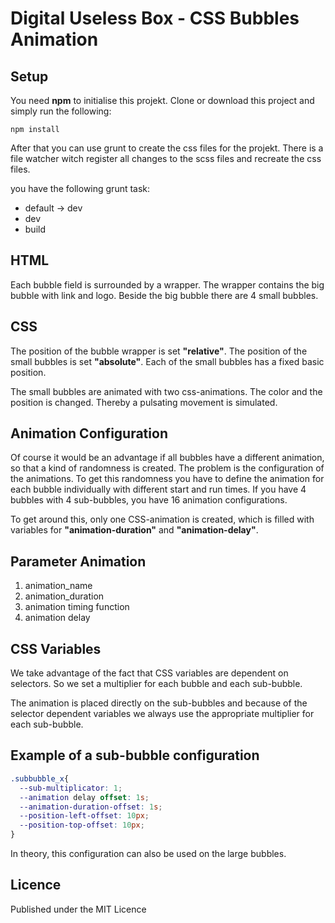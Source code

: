 # Digital Useless Box - CSS Bubbles Animation

## Setup

You need **npm** to initialise this projekt. Clone or download this project
and simply run the following:

```shell
npm install
```

After that you can use grunt to create the css files for the projekt. There is 
a file watcher witch register all changes to the scss files and recreate the 
css files.

you have the following grunt task:
- default -> dev
- dev
- build


## HTML

Each bubble field is surrounded by a wrapper. The wrapper contains the big
bubble with link and logo. Beside the big bubble there are 4 small bubbles. 

## CSS
The position of the bubble wrapper is set **"relative"**. The position of the 
small bubbles is set **"absolute"**. Each of the small bubbles has a fixed basic
position.

The small bubbles are animated with two css-animations. The color and the 
position is changed. Thereby a pulsating movement is simulated.

## Animation Configuration
Of course it would be an advantage if all bubbles have a different animation,
so that a kind of randomness is created. The problem is the configuration of 
the animations. To get this randomness you have to define the animation for 
each bubble individually with different start and run times. If you have 
4 bubbles with 4 sub-bubbles, you have 16 animation configurations.

To get around this, only one CSS-animation is created, which is filled with 
variables for **"animation-duration"** and **"animation-delay"**.

## Parameter Animation
1. animation_name
2. animation_duration
3. animation timing function
4. animation delay

## CSS Variables
We take advantage of the fact that CSS variables are dependent on selectors. 
So we set a multiplier for each bubble and each sub-bubble.

The animation is placed directly on the sub-bubbles and because of the 
selector dependent variables we always use the appropriate multiplier for
each sub-bubble.

## Example of a sub-bubble configuration

```css
.subbubble_x{ 
  --sub-multiplicator: 1; 
  --animation delay offset: 1s; 
  --animation-duration-offset: 1s; 
  --position-left-offset: 10px; 
  --position-top-offset: 10px; 
}
```

In theory, this configuration can also be used on the large bubbles.

## Licence

Published under the MIT Licence